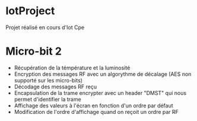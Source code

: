 # IotProject
Projet réalisé en cours  d'Iot Cpe


# Micro-bit 2

- Récupération de la témpérature et la luminosité
- Encryption des messages RF avec un algorythme de décalage (AES non supporté sur les micro-bits)
- Décodage des messages RF reçu
- Encapsulation de la trame encrypter avec un header "DMST" qui nous permet d'identifier la trame
- Affichage des valeurs à l'écran en fonction d'un ordre par défaut
- Modification de l'ordre d'affichage quand on  reçoit un ordre par RF